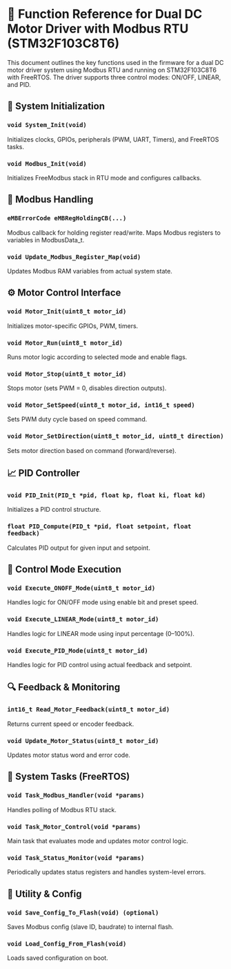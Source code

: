 # 📘 Function Reference for Dual DC Motor Driver with Modbus RTU (STM32F103C8T6)

This document outlines the key functions used in the firmware for a dual DC motor driver system using Modbus RTU and running on STM32F103C8T6 with FreeRTOS. The driver supports three control modes: ON/OFF, LINEAR, and PID.

## 🔧 System Initialization

### `void System_Init(void)`

Initializes clocks, GPIOs, peripherals (PWM, UART, Timers), and FreeRTOS tasks.

### `void Modbus_Init(void)`

Initializes FreeModbus stack in RTU mode and configures callbacks.

## 🔁 Modbus Handling

### `eMBErrorCode eMBRegHoldingCB(...)`

Modbus callback for holding register read/write. Maps Modbus registers to variables in ModbusData_t.

### `void Update_Modbus_Register_Map(void)`

Updates Modbus RAM variables from actual system state.

## ⚙️ Motor Control Interface

### `void Motor_Init(uint8_t motor_id)`

Initializes motor-specific GPIOs, PWM, timers.

### `void Motor_Run(uint8_t motor_id)`

Runs motor logic according to selected mode and enable flags.

### `void Motor_Stop(uint8_t motor_id)`

Stops motor (sets PWM = 0, disables direction outputs).

### `void Motor_SetSpeed(uint8_t motor_id, int16_t speed)`

Sets PWM duty cycle based on speed command.

### `void Motor_SetDirection(uint8_t motor_id, uint8_t direction)`

Sets motor direction based on command (forward/reverse).

## 📈 PID Controller

### `void PID_Init(PID_t *pid, float kp, float ki, float kd)`

Initializes a PID control structure.

### `float PID_Compute(PID_t *pid, float setpoint, float feedback)`

Calculates PID output for given input and setpoint.

## 🎯 Control Mode Execution

### `void Execute_ONOFF_Mode(uint8_t motor_id)`

Handles logic for ON/OFF mode using enable bit and preset speed.

### `void Execute_LINEAR_Mode(uint8_t motor_id)`

Handles logic for LINEAR mode using input percentage (0–100%).

### `void Execute_PID_Mode(uint8_t motor_id)`

Handles logic for PID control using actual feedback and setpoint.

## 🔍 Feedback & Monitoring

### `int16_t Read_Motor_Feedback(uint8_t motor_id)`

Returns current speed or encoder feedback.

### `void Update_Motor_Status(uint8_t motor_id)`

Updates motor status word and error code.

## 🧠 System Tasks (FreeRTOS)

### `void Task_Modbus_Handler(void *params)`

Handles polling of Modbus RTU stack.

### `void Task_Motor_Control(void *params)`

Main task that evaluates mode and updates motor control logic.

### `void Task_Status_Monitor(void *params)`

Periodically updates status registers and handles system-level errors.

## 🔁 Utility & Config

### `void Save_Config_To_Flash(void) (optional)`

Saves Modbus config (slave ID, baudrate) to internal flash.

### `void Load_Config_From_Flash(void)`

Loads saved configuration on boot.